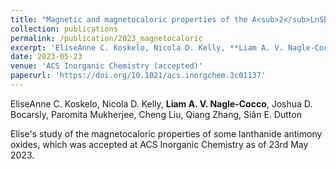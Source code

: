 ```yaml
---
title: "Magnetic and magnetocaloric properties of the A<sub>2</sub>LnSbO<sub>6</sub> lanthanide oxides on the frustrated _fcc_ lattice"
collection: publications
permalink: /publication/2023_magnetocaloric
excerpt: 'EliseAnne C. Koskelo, Nicola D. Kelly, **Liam A. V. Nagle-Cocco**, Joshua D. Bocarsly, Paromita Mukherjee, Cheng Liu, Qiang Zhang, Siân E. Dutton'
date: 2023-05-23
venue: 'ACS Inorganic Chemistry (accepted)'
paperurl: 'https://doi.org/10.1021/acs.inorgchem.3c01137'
---
```

EliseAnne C. Koskelo, Nicola D. Kelly, **Liam A. V. Nagle-Cocco**, Joshua D. Bocarsly, Paromita Mukherjee, Cheng Liu, Qiang Zhang, Siân E. Dutton

Elise's study of the magnetocaloric properties of some lanthanide antimony oxides, which was accepted at ACS Inorganic Chemistry as of 23rd May 2023.
